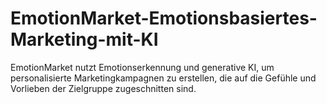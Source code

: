 # EmotionMarket-Emotionsbasiertes-Marketing-mit-KI
EmotionMarket nutzt Emotionserkennung und generative KI, um personalisierte Marketingkampagnen zu erstellen, die auf die Gefühle und Vorlieben der Zielgruppe zugeschnitten sind.
